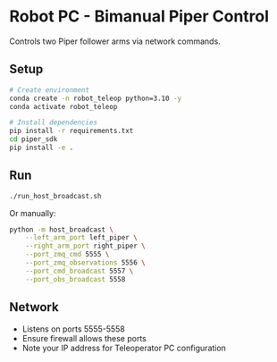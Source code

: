 # Robot PC - Bimanual Piper Control

Controls two Piper follower arms via network commands.

## Setup

```bash
# Create environment
conda create -n robot_teleop python=3.10 -y
conda activate robot_teleop

# Install dependencies
pip install -r requirements.txt
cd piper_sdk
pip install -e .
```

## Run

```bash
./run_host_broadcast.sh
```

Or manually:
```bash
python -m host_broadcast \
    --left_arm_port left_piper \
    --right_arm_port right_piper \
    --port_zmq_cmd 5555 \
    --port_zmq_observations 5556 \
    --port_cmd_broadcast 5557 \
    --port_obs_broadcast 5558
```

## Network
- Listens on ports 5555-5558
- Ensure firewall allows these ports
- Note your IP address for Teleoperator PC configuration